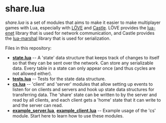 # share.lua

*share.lua* is a set of modules that aims to make it easier to make multiplayer games with Lua, especially with [LÖVE](https://love2d.org/) and [Castle](https://playcastle.io/). LÖVE provides the [lua-enet](http://leafo.net/lua-enet/) library that is used for network communication, and Castle provides the [lua-marshal](https://github.com/richardhundt/lua-marshal) library that is used for serialization.

Files in this repository:

- [**state.lua**](state.lua) -- A 'state' data structure that keeps track of changes to itself so that they can be sent over the network. Can store any serializable data. Every table in a state can only appear once (and thus cycles are not allowed either).
- [**tests.lua**](tests.lua) -- Tests for the state data structure.
- [**cs.lua**](cs.lua) -- 'client' and 'server' modules that allow setting up events to listen for on clients and servers and hook up state data structures for transferring data. The 'share' state can be written to by the server and read by all clients, and each client gets a 'home' state that it can write to and the server can read.
- [**example_server.lua**](example_server.lua), [**example_client.lua**](example_client.lua) -- Example usage of the 'cs' module. Start here to learn how to use these modules.

